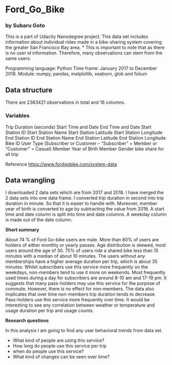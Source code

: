 # Ford_Go_Bike
### by Subaru Goto

This is a part of Udacity Nanodegree project. This data set includes information about individual rides made in a bike-sharing system covering the greater San Francisco Bay area. * This is important to note that as there is no user id information. Therefore, many observations can stem from the same users.
<p></p>
Programming language: Python
Time frame: January 2017 to December 2018.
Module: numpy, pandas, matplotlib, seaborn, glob and folium

## Data structure
There are 2383421 observations in total and 16 columns.

### Variables
Trip Duration (seconds)
Start Time and Date
End Time and Date
Start Station ID
Start Station Name
Start Station Latitude
Start Station Longitude
End Station ID
End Station Name
End Station Latitude
End Station Longitude
Bike ID
User Type (Subscriber or Customer – “Subscriber” = Member or “Customer” = Casual)
Member Year of Birth
Member Gender
bike share for all trip

Reference https://www.fordgobike.com/system-data

## Data wrangling
I downloaded 2 data sets which are from 2017 and 2018.
I have merged the 2 data sets into one data frame. I converted trip duration in second into trip duration in minute. So that it is easier to handle with. Moreover, member year of birth is converted to age by subtracting the value from 2018. A start time and date column is split into time and date columns. A weekday column is made out of the date column.

<strong>Short summary</strong>

About 74 % of Ford Go-bike users are male. More than 80% of users are holders of either monthly or yearly passes. Age distribution is skewed, most users around the age of 30. 75% of users ride a shared bike less than 15 minutes with a median of about 10 minutes. The users without any memberships have a higher average duration per trip, which is about 35 minutes. Whilst subscribers use this service more frequently on the weekdays, non-members tend to use it more on weekends. Most frequently used times during a day for subscribers are around 8-10 am and 17-19 pm. It suggests that many pass-holders may use this service for the purpose of commute. However, there is no effect for non-members. The data also implicates that over time non-members trip duration tends to decrease. Pass-holders use this service more frequently over time. It would be interesting to see any correlation between weather or temperature and usage duration per trip and usage counts.  

<strong> Research questions</strong>

In this analysis I am going to find any user behavioral trends from data set.
<ul>
<li>What kind of people are using this service?</li>
<li>How long do people use this service per trip</li>
<li>when do people use this service?</li>
<li>What kind of changes can be seen over time?</li>
</ul>
